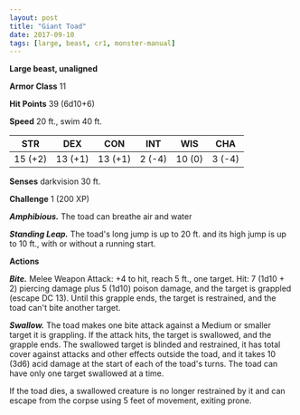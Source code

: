 ```yaml
---
layout: post
title: "Giant Toad"
date: 2017-09-10
tags: [large, beast, cr1, monster-manual]
---
```


**Large beast, unaligned**

**Armor Class** 11

**Hit Points** 39 (6d10+6)

**Speed** 20 ft., swim 40 ft.

|   STR   |   DEX   |   CON   |   INT   |   WIS   |   CHA   |
|:-----:|:-----:|:-----:|:-----:|:-----:|:-----:|
| 15 (+2) | 13 (+1) | 13 (+1) | 2 (-4) | 10 (0) | 3 (-4) |

**Senses** darkvision 30 ft.

**Challenge** 1 (200 XP)

***Amphibious.*** The toad can breathe air and water

***Standing Leap.*** The toad's long jump is up to 20 ft. and its high jump is up to 10 ft., with or without a running start.

**Actions**

***Bite.*** Melee Weapon Attack: +4 to hit, reach 5 ft., one target. Hit: 7 (1d10 + 2) piercing damage plus 5 (1d10) poison damage, and the target is grappled (escape DC 13). Until this grapple ends, the target is restrained, and the toad can't bite another target.

***Swallow.*** The toad makes one bite attack against a Medium or smaller target it is grappling. If the attack hits, the target is swallowed, and the grapple ends. The swallowed target is blinded and restrained, it has total cover against attacks and other effects outside the toad, and it takes 10 (3d6) acid damage at the start of each of the toad's turns. The toad can have only one target swallowed at a time.

If the toad dies, a swallowed creature is no longer restrained by it and can escape from the corpse using 5 feet of movement, exiting prone.

